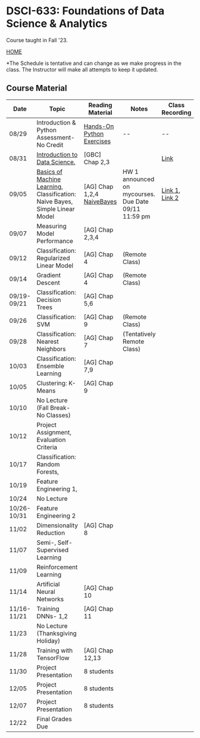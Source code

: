 
# DSCI-633: Foundations of Data Science & Analytics
Course taught in Fall '23.

[HOME](https://github.com/aiforsec/RIT-DSCI-633-FDS)

*The Schedule is tentative and can change as we make progress in the class. The Instructor will make all attempts to keep it updated.
## Course Material
| Date | Topic | Reading Material| Notes | Class Recording|
|-------|----------|---------------|-----------|----------|
| 08/29 |Introduction & Python Assessment-No Credit | [Hands-On Python Exercises](https://github.com/aiforsec/RIT-DSCI-633-FDS/blob/main/Syllabus/Lecture00) | -- | --|
| 08/31 |[Introduction to Data Science. ](https://github.com/aiforsec/RIT-DSCI-633-FDS/blob/main/Syllabus/Lecture01/Lec01.pptx) | [GBC] Chap 2,3| | [Link](https://rit.zoom.us/rec/share/iljfDog1m0bnvH7ZxanJIqPdjXdZPYtCws0DYmxE1P0BrdiKH1r3sWfDDVNBjcsl.ZYSUPn8DSjqYHUjK) |
| 09/05 |[Basics of Machine Learning](https://github.com/aiforsec/RIT-DSCI-633-FDS/blob/main/Syllabus/Lecture02/Lec02.pptx), Classification: Naive Bayes, Simple Linear Model| [AG] Chap 1,2,4 [NaiveBayes](https://www.cs.cmu.edu/~tom/mlbook/NBayesLogReg.pdf)| HW 1 announced on mycourses. Due Date 09/11 11:59 pm |[Link 1](https://rit.zoom.us/rec/share/bzPhOXUafxG_D047OoxAbka6WQJCqxzijlvexwPEdSZhHZHNWE36BVem3ojYoCXg.yZgiu0N_bs7oqgG5), [Link 2](https://rit.zoom.us/rec/share/k_VIXx5hMJh8P-HS5uQzXO_gIoBwRMDrJoCR-D-qCqxoQk7PqNDYuJoiUsr2uG1W.t1JbNPBySdWr-9h3) |
| 09/07 |Measuring Model Performance|[AG] Chap 2,3,4| | |
| 09/12 |Classification: Regularized Linear Model|[AG] Chap 4 | (Remote Class) | |
| 09/14 | Gradient Descent | [AG] Chap 4 | (Remote Class) |  |
| 09/19-09/21 | Classification: Decision Trees | [AG] Chap 5,6 | | |
| 09/26 | Classification: SVM| [AG] Chap 9 | (Remote Class) |  |
| 09/28 | Classification: Nearest Neighbors| [AG] Chap 7 | (Tentatively Remote Class)| |
| 10/03 | Classification: Ensemble Learning| [AG] Chap 7,9 | |  |
| 10/05 | Clustering: K-Means|[AG] Chap 9 |  | |
| 10/10 | No Lecture (Fall Break- No Classes) | |  | |
| 10/12 | Project Assignment, Evaluation Criteria| |  | |
| 10/17 | Classification: Random Forests, | |  | |
| 10/19 | Feature Engineering 1, | |  |  |
| 10/24 | No Lecture | |  | |
| 10/26-10/31|Feature Engineering 2 | |  |  |
| 11/02 | Dimensionality Reduction|[AG] Chap 8|    |  |
| 11/07 |Semi-, Self-Supervised Learning| |  | |
| 11/09 | Reinforcement Learning| | |  |
| 11/14 | Artificial Neural Networks|[AG] Chap 10 | | |
| 11/16-11/21 | Training DNNs- 1,2|[AG] Chap 11 |  | |
| 11/23 | No Lecture (Thanksgiving Holiday)| | | |
| 11/28 | Training with TensorFlow | [AG] Chap 12,13 |   |  |
| 11/30 | Project Presentation| 8 students| | |
| 12/05 | Project Presentation| 8 students| | |
| 12/07 | Project Presentation| 8 students| | |
| 12/22 | Final Grades Due | |  | |
